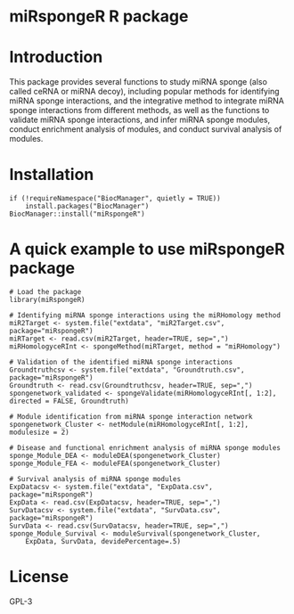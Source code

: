 # miRspongeR R package

# Introduction
This package provides several functions to study miRNA sponge (also called ceRNA or miRNA decoy), including popular methods for identifying miRNA sponge interactions, and the integrative method to integrate miRNA sponge interactions from different methods, as well as the functions to validate miRNA sponge interactions, and infer miRNA sponge modules, conduct enrichment analysis of modules, and conduct survival analysis of modules.

# Installation
```{r echo=FALSE, results='hide', message=FALSE}
if (!requireNamespace("BiocManager", quietly = TRUE))
    install.packages("BiocManager")
BiocManager::install("miRspongeR")
```

# A quick example to use miRspongeR package
```{r echo=FALSE, results='hide', message=FALSE}
# Load the package
library(miRspongeR)

# Identifying miRNA sponge interactions using the miRHomology method
miR2Target <- system.file("extdata", "miR2Target.csv", package="miRspongeR")
miRTarget <- read.csv(miR2Target, header=TRUE, sep=",")
miRHomologyceRInt <- spongeMethod(miRTarget, method = "miRHomology")

# Validation of the identified miRNA sponge interactions
Groundtruthcsv <- system.file("extdata", "Groundtruth.csv", package="miRspongeR")
Groundtruth <- read.csv(Groundtruthcsv, header=TRUE, sep=",")
spongenetwork_validated <- spongeValidate(miRHomologyceRInt[, 1:2], directed = FALSE, Groundtruth)

# Module identification from miRNA sponge interaction network
spongenetwork_Cluster <- netModule(miRHomologyceRInt[, 1:2], modulesize = 2)

# Disease and functional enrichment analysis of miRNA sponge modules
sponge_Module_DEA <- moduleDEA(spongenetwork_Cluster)
sponge_Module_FEA <- moduleFEA(spongenetwork_Cluster)

# Survival analysis of miRNA sponge modules
ExpDatacsv <- system.file("extdata", "ExpData.csv", package="miRspongeR")
ExpData <- read.csv(ExpDatacsv, header=TRUE, sep=",")
SurvDatacsv <- system.file("extdata", "SurvData.csv", package="miRspongeR")
SurvData <- read.csv(SurvDatacsv, header=TRUE, sep=",")
sponge_Module_Survival <- moduleSurvival(spongenetwork_Cluster, 
    ExpData, SurvData, devidePercentage=.5)
```

# License
GPL-3
